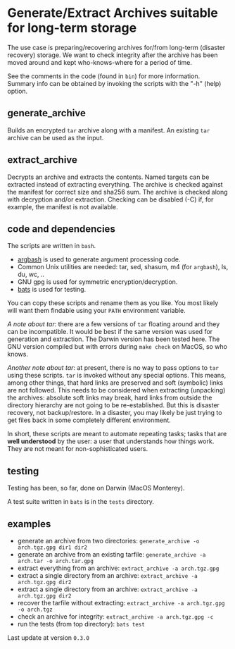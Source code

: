# Generate/Extract Archives suitable for long-term storage

The use case is preparing/recovering archives for/from long-term (disaster recovery) storage.
We want to check integrity after the archive has been moved around and kept who-knows-where
for a period of time.

See the comments in the code (found in `bin`) for more information.
Summary info can be obtained by invoking the scripts with the "-h" (help) option.

## generate_archive

Builds an encrypted `tar` archive along with a manifest.
An existing `tar` archive can be used as the input.

## extract_archive

Decrypts an archive and extracts the contents.  Named targets can be extracted instead of extracting everything.
The archive is checked against the manifest for correct size and sha256 sum.
The archive is checked along with decryption and/or extraction.
Checking can be disabled (-C) if, for example, the manifest is not available.

## code and dependencies

The scripts are written in `bash`.

- [argbash](https://argbash.io) is used to generate argument processing code.
- Common Unix utilities are needed: tar, sed, shasum, m4 (for `argbash`), ls, du, wc, ..
- GNU gpg is used for symmetric encryption/decryption.
- [bats](https://github.com/bats-core/bats-core) is used for testing.

You can copy these scripts and rename them as you like. You most likely will
want them findable using your `PATH` environment variable.

*A note about tar*: there are a few versions of `tar` floating around and they can be incompatible.
It would be best if the same version was used for generation and extraction.  The Darwin version
has been tested here.  The GNU version compiled but with errors during `make check` on MacOS, so
who knows.

*Another note about tar*: at present, there is no way to pass options to `tar` using these scripts.
`tar` is invoked without any special options.  This means, among other things, that hard links
are preserved and soft (symbolic) links are not followed.  This needs to be considered when extracting
(unpacking) the archives: absolute soft links may break, hard links from outside the directory
hierarchy are not going to be re-established. But this is disaster recovery, not backup/restore. In
a disaster, you may likely be just trying to get files back in some completely different environment.

In short, these scripts are meant to automate repeating tasks; tasks that are **well understood** by
the user: a user that understands how things work.  They are not meant for non-sophisticated users.

## testing

Testing has been, so far, done on Darwin (MacOS Monterey).

A test suite written in `bats` is in the `tests` directory.

## examples

- generate an archive from two directories: `generate_archive -o arch.tgz.gpg dir1 dir2`
- generate an archive from an existing tarfile: `generate_archive -a arch.tar -o arch.tar.gpg`
- extract everything from an archive: `extract_archive -a arch.tgz.gpg`
- extract a single directory from an archive: `extract_archive -a arch.tgz.gpg dir2`
- extract a single directory from an archive: `extract_archive -a arch.tgz.gpg dir2`
- recover the tarfile without extracting: `extract_archive -a arch.tgz.gpg -o arch.tgz`
- check an archive for integrity: `extract_archive -a arch.tgz.gpg -c`
- run the tests (from top directory): `bats test`

Last update at version `0.3.0`
